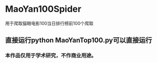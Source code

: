 # MaoYan100Spider
用于爬取猫眼电影100当日排行榜前100个爬取

## 直接运行python MaoYanTop100.py可以直接运行

### 本作品仅用于学术研究，不作商业用途。


